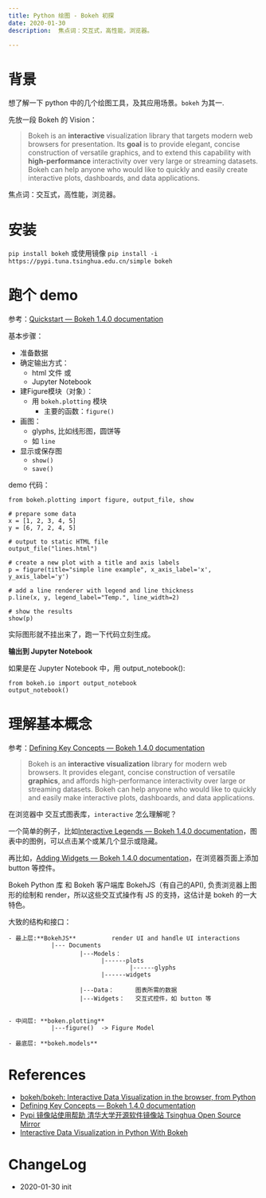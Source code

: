 ```yaml
---
title: Python 绘图 - Bokeh 初探
date: 2020-01-30
description:  焦点词：交互式，高性能，浏览器。

---
```


# 背景

想了解一下 python 中的几个绘图工具，及其应用场景。`bokeh` 为其一.

先放一段 Bokeh 的 Vision：

> Bokeh is an **interactive** visualization library that targets modern web browsers for presentation. Its **goal** is to provide elegant, concise construction of versatile graphics, and to extend this capability with **high-performance** interactivity over very large or streaming datasets. Bokeh can help anyone who would like to quickly and easily create interactive plots, dashboards, and data applications. 

焦点词：交互式，高性能，浏览器。

# 安装

`pip install bokeh` 或使用镜像 `pip install -i https://pypi.tuna.tsinghua.edu.cn/simple bokeh`

# 跑个 demo

参考：[Quickstart — Bokeh 1.4.0 documentation](https://docs.bokeh.org/en/latest/docs/user_guide/quickstart.html#getting-started)

基本步骤：

- 准备数据
- 确定输出方式：
  - html 文件 或
  - Jupyter Notebook
- 建Figure模块（对象）：
  - 用 `bokeh.plotting` 模块
    - 主要的函数：`figure()`
- 画图：
  -  glyphs, 比如线形图，圆饼等
    - 如 `line`
- 显示或保存图
  - `show()`
  - `save()`

demo 代码：

```
from bokeh.plotting import figure, output_file, show

# prepare some data
x = [1, 2, 3, 4, 5]
y = [6, 7, 2, 4, 5]

# output to static HTML file
output_file("lines.html")

# create a new plot with a title and axis labels
p = figure(title="simple line example", x_axis_label='x', y_axis_label='y')

# add a line renderer with legend and line thickness
p.line(x, y, legend_label="Temp.", line_width=2)

# show the results
show(p)
```

实际图形就不挂出来了，跑一下代码立刻生成。

**输出到 Jupyter Notebook**

如果是在 Jupyter Notebook 中，用 output_notebook(): 

```
from bokeh.io import output_notebook
output_notebook()
```

# 理解基本概念

参考：[Defining Key Concepts — Bokeh 1.4.0 documentation](https://docs.bokeh.org/en/latest/docs/user_guide/concepts.html)

> Bokeh is an **interactive** **visualization** library for modern web browsers. It provides elegant, concise construction of versatile **graphics**, and affords high-performance interactivity over large or streaming datasets. Bokeh can help anyone who would like to quickly and easily make interactive plots, dashboards, and data applications.

在浏览器中 交互式图表库，`interactive` 怎么理解呢？

一个简单的例子，比如[Interactive Legends — Bokeh 1.4.0 documentation](https://docs.bokeh.org/en/latest/docs/user_guide/interaction/legends.html)，图表中的图例，可以点击某个或某几个显示或隐藏。

再比如，[Adding Widgets — Bokeh 1.4.0 documentation](https://docs.bokeh.org/en/latest/docs/user_guide/interaction/widgets.html#button)，在浏览器页面上添加 button 等控件。

Bokeh Python 库 和 Bokeh 客户端库 BokehJS（有自己的API), 负责浏览器上图形的绘制和 render，所以这些交互式操作有 JS 的支持，这估计是 bokeh 的一大特色。


大致的结构和接口：

```
- 最上层:**BokehJS**          render UI and handle UI interactions
            |--- Documents
                    |---Models：
                          |------plots
                                  |------glyphs
                          |------widgets 
                                
                    |---Data：      图表所需的数据
                    |---Widgets：   交互式控件，如 button 等
                    

- 中间层: **boken.plotting**
            |---figure()  -> Figure Model

- 最底层: **bokeh.models**
```

# References
- [bokeh/bokeh: Interactive Data Visualization in the browser, from Python](https://github.com/bokeh/bokeh)
- [Defining Key Concepts — Bokeh 1.4.0 documentation](https://docs.bokeh.org/en/latest/docs/user_guide/concepts.html)
- [Pypi  镜像站使用帮助  清华大学开源软件镜像站  Tsinghua Open Source Mirror](https://mirrors.tuna.tsinghua.edu.cn/help/pypi/)
- [Interactive Data Visualization in Python With Bokeh](https://realpython.com/python-data-visualization-bokeh/)

# ChangeLog
- 2020-01-30 init